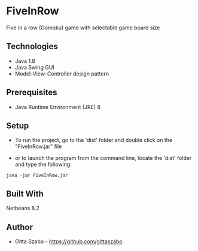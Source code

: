 # FiveInRow

Five in a row (Gomoku) game with selectable game board size

## Technologies

- Java 1.8
- Java Swing GUI
- Model-View-Controller design pattern

## Prerequisites

- Java Runtime Environment (JRE) 8

## Setup

- To run the project, go to the 'dist' folder and double click on the "FiveInRow.jar" file

- or to launch the program from the command line, locate the 'dist' folder and type the following:
```
java -jar FiveInRow.jar
```
    
## Built With

Netbeans 8.2

## Author

* Gitta Szabo - https://github.com/gittaszabo
